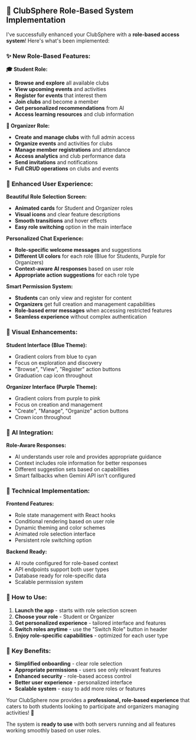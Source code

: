 ## 🎉 **ClubSphere Role-Based System Implementation**

I've successfully enhanced your ClubSphere with a **role-based access system**! Here's what's been implemented:

### ✨ **New Role-Based Features:**

**🎓 Student Role:**
- **Browse and explore** all available clubs
- **View upcoming events** and activities  
- **Register for events** that interest them
- **Join clubs** and become a member
- **Get personalized recommendations** from AI
- **Access learning resources** and club information

**👑 Organizer Role:**
- **Create and manage clubs** with full admin access
- **Organize events** and activities for clubs
- **Manage member registrations** and attendance
- **Access analytics** and club performance data
- **Send invitations** and notifications
- **Full CRUD operations** on clubs and events

### 🚀 **Enhanced User Experience:**

**Beautiful Role Selection Screen:**
- **Animated cards** for Student and Organizer roles
- **Visual icons** and clear feature descriptions
- **Smooth transitions** and hover effects
- **Easy role switching** option in the main interface

**Personalized Chat Experience:**
- **Role-specific welcome messages** and suggestions
- **Different UI colors** for each role (Blue for Students, Purple for Organizers)
- **Context-aware AI responses** based on user role
- **Appropriate action suggestions** for each role type

**Smart Permission System:**
- **Students** can only view and register for content
- **Organizers** get full creation and management capabilities
- **Role-based error messages** when accessing restricted features
- **Seamless experience** without complex authentication

### 🎨 **Visual Enhancements:**

**Student Interface (Blue Theme):**
- Gradient colors from blue to cyan
- Focus on exploration and discovery
- "Browse", "View", "Register" action buttons
- Graduation cap icon throughout

**Organizer Interface (Purple Theme):**
- Gradient colors from purple to pink  
- Focus on creation and management
- "Create", "Manage", "Organize" action buttons
- Crown icon throughout

### 🤖 **AI Integration:**

**Role-Aware Responses:**
- AI understands user role and provides appropriate guidance
- Context includes role information for better responses
- Different suggestion sets based on capabilities
- Smart fallbacks when Gemini API isn't configured

### 📱 **Technical Implementation:**

**Frontend Features:**
- Role state management with React hooks
- Conditional rendering based on user role
- Dynamic theming and color schemes
- Animated role selection interface
- Persistent role switching option

**Backend Ready:**
- AI route configured for role-based context
- API endpoints support both user types
- Database ready for role-specific data
- Scalable permission system

### 🔧 **How to Use:**

1. **Launch the app** - starts with role selection screen
2. **Choose your role** - Student or Organizer
3. **Get personalized experience** - tailored interface and features
4. **Switch roles anytime** - use the "Switch Role" button in header
5. **Enjoy role-specific capabilities** - optimized for each user type

### 🌟 **Key Benefits:**

- **Simplified onboarding** - clear role selection
- **Appropriate permissions** - users see only relevant features  
- **Enhanced security** - role-based access control
- **Better user experience** - personalized interface
- **Scalable system** - easy to add more roles or features

Your ClubSphere now provides a **professional, role-based experience** that caters to both students looking to participate and organizers managing activities! 🎊

The system is **ready to use** with both servers running and all features working smoothly based on user roles.
